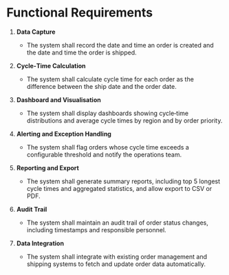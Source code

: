 # Functional Requirements

1. **Data Capture**
   - The system shall record the date and time an order is created and the date and time the order is shipped.

2. **Cycle‑Time Calculation**
   - The system shall calculate cycle time for each order as the difference between the ship date and the order date.

3. **Dashboard and Visualisation**
   - The system shall display dashboards showing cycle‑time distributions and average cycle times by region and by order priority.

4. **Alerting and Exception Handling**
   - The system shall flag orders whose cycle time exceeds a configurable threshold and notify the operations team.

5. **Reporting and Export**
   - The system shall generate summary reports, including top 5 longest cycle times and aggregated statistics, and allow export to CSV or PDF.

6. **Audit Trail**
   - The system shall maintain an audit trail of order status changes, including timestamps and responsible personnel.

7. **Data Integration**
   - The system shall integrate with existing order management and shipping systems to fetch and update order data automatically.
